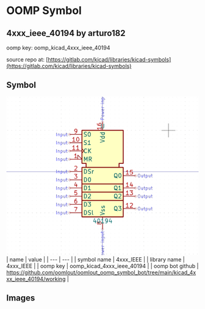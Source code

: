 # OOMP Symbol  
## 4xxx_ieee_40194  by arturo182  
  
oomp key: oomp_kicad_4xxx_ieee_40194  
  
source repo at: [https://gitlab.com/kicad/libraries/kicad-symbols](https://gitlab.com/kicad/libraries/kicad-symbols)  
## Symbol  
  
[![working.png](working_600.png)](working.png)  
| name | value | 
| --- | --- | 
| symbol name | 4xxx_IEEE | 
| library name | 4xxx_IEEE | 
| oomp key | oomp_kicad_4xxx_ieee_40194 | 
| oomp bot github | https://github.com/oomlout/oomlout_oomp_symbol_bot/tree/main/kicad_4xxx_ieee_40194/working | 
## Images  
